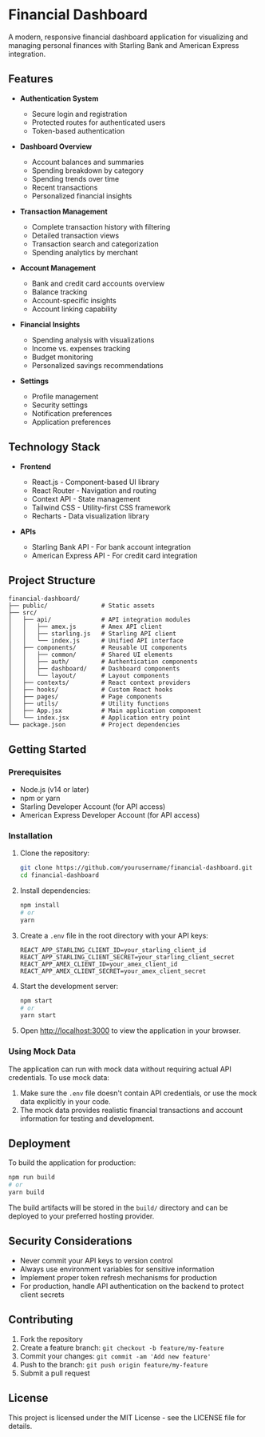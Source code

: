 # Financial Dashboard

A modern, responsive financial dashboard application for visualizing and managing personal finances with Starling Bank and American Express integration.

## Features

- **Authentication System**
  - Secure login and registration
  - Protected routes for authenticated users
  - Token-based authentication

- **Dashboard Overview**
  - Account balances and summaries
  - Spending breakdown by category
  - Spending trends over time
  - Recent transactions
  - Personalized financial insights

- **Transaction Management**
  - Complete transaction history with filtering
  - Detailed transaction views
  - Transaction search and categorization
  - Spending analytics by merchant

- **Account Management**
  - Bank and credit card accounts overview
  - Balance tracking
  - Account-specific insights
  - Account linking capability

- **Financial Insights**
  - Spending analysis with visualizations
  - Income vs. expenses tracking
  - Budget monitoring
  - Personalized savings recommendations

- **Settings**
  - Profile management
  - Security settings
  - Notification preferences
  - Application preferences

## Technology Stack

- **Frontend**
  - React.js - Component-based UI library
  - React Router - Navigation and routing
  - Context API - State management
  - Tailwind CSS - Utility-first CSS framework
  - Recharts - Data visualization library

- **APIs**
  - Starling Bank API - For bank account integration
  - American Express API - For credit card integration

## Project Structure

```
financial-dashboard/
├── public/               # Static assets
├── src/
│   ├── api/              # API integration modules
│   │   ├── amex.js       # Amex API client
│   │   ├── starling.js   # Starling API client
│   │   └── index.js      # Unified API interface
│   ├── components/       # Reusable UI components
│   │   ├── common/       # Shared UI elements
│   │   ├── auth/         # Authentication components
│   │   ├── dashboard/    # Dashboard components
│   │   └── layout/       # Layout components
│   ├── contexts/         # React context providers
│   ├── hooks/            # Custom React hooks
│   ├── pages/            # Page components
│   ├── utils/            # Utility functions
│   ├── App.jsx           # Main application component
│   └── index.jsx         # Application entry point
└── package.json          # Project dependencies
```

## Getting Started

### Prerequisites

- Node.js (v14 or later)
- npm or yarn
- Starling Developer Account (for API access)
- American Express Developer Account (for API access)

### Installation

1. Clone the repository:
   ```bash
   git clone https://github.com/yourusername/financial-dashboard.git
   cd financial-dashboard
   ```

2. Install dependencies:
   ```bash
   npm install
   # or
   yarn
   ```

3. Create a `.env` file in the root directory with your API keys:
   ```
   REACT_APP_STARLING_CLIENT_ID=your_starling_client_id
   REACT_APP_STARLING_CLIENT_SECRET=your_starling_client_secret
   REACT_APP_AMEX_CLIENT_ID=your_amex_client_id
   REACT_APP_AMEX_CLIENT_SECRET=your_amex_client_secret
   ```

4. Start the development server:
   ```bash
   npm start
   # or
   yarn start
   ```

5. Open [http://localhost:3000](http://localhost:3000) to view the application in your browser.

### Using Mock Data

The application can run with mock data without requiring actual API credentials. To use mock data:

1. Make sure the `.env` file doesn't contain API credentials, or use the mock data explicitly in your code.
2. The mock data provides realistic financial transactions and account information for testing and development.

## Deployment

To build the application for production:

```bash
npm run build
# or
yarn build
```

The build artifacts will be stored in the `build/` directory and can be deployed to your preferred hosting provider.

## Security Considerations

- Never commit your API keys to version control
- Always use environment variables for sensitive information
- Implement proper token refresh mechanisms for production
- For production, handle API authentication on the backend to protect client secrets

## Contributing

1. Fork the repository
2. Create a feature branch: `git checkout -b feature/my-feature`
3. Commit your changes: `git commit -am 'Add new feature'`
4. Push to the branch: `git push origin feature/my-feature`
5. Submit a pull request

## License

This project is licensed under the MIT License - see the LICENSE file for details.